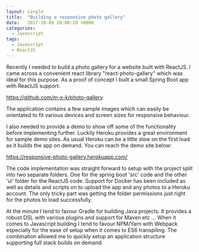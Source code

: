 ```yaml
---
layout: single
title:  "Building a responsive photo gallery"
date:   2017-10-08 20:00:10 +0000
categories:
  - Javascript
tags:
  - Javascript
  - ReactJS
---
```


Recently I needed to build a photo gallery for a website built with ReactJS. I came across a convenient react library "react-photo-gallery" which was ideal for this purpose. As a proof of concept I built a small Spring Boot app with ReactJS support:

<a href="https://github.com/m-x-k/photo-gallery">https://github.com/m-x-k/photo-gallery</a>

The application contains a few sample images which can easily be orientated to fit various devices and screen sizes for responsive behaviour.

I also needed to provide a demo to show off some of the functionality before implementing further. Luckily Heroku provides a great environment for sample demo sites. As usual Heroku can be a little slow on the first load as it builds the app on demand. You can reach the demo site below:

<a href="https://responsive-photo-gallery.herokuapp.com/">https://responsive-photo-gallery.herokuapp.com/</a>

The code implementation was straight forward to setup with the project split into two separate folders. One for the spring boot 'src' code and the other 'ui' folder for the ReactJS code. Support for Docker has been included as well as details and scripts on to upload the app and any photos to a Heroku account. The only tricky part was getting the folder permissions just right for the photos to load successfully.

At the minute I tend to favour Gradle for building Java projects. It provides a robust DSL with various plugins and support for Maven etc ... When it comes to Javascript building I tend to favour NPM/Yarn with Webpack especially for the ease of setup when it comes to ES6 transpiling. The combination allowed me to quickly setup an application structure supporting full stack builds on demand.
